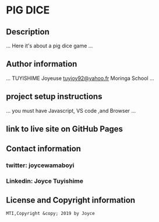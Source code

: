 # PIG DICE
## Description
...
Here it's about a pig dice game
...
## Author information
...
TUYISHIME Joyeuse
tuyjoy92@yahoo.fr
Moringa School
...
## project setup instructions
...
you must have Javascript, VS code ,and Browser
...
## link to live site on GitHub Pages

## Contact information
### twitter: joycewamaboyi
### Linkedin: Joyce Tuyishime
## License and Copyright information
    MTI,Copyright &copy; 2019 by Joyce
